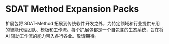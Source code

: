 # SDAT Method Expansion Packs

扩展包将 SDAT-Method 拓展到传统软件开发之外，为特定领域和行业提供专用的智能代理团队、模板和工作流。每个扩展包都是一个自包含的生态系统，旨在将 AI 辅助工作流的能力带入各行各业。敬请期待。
